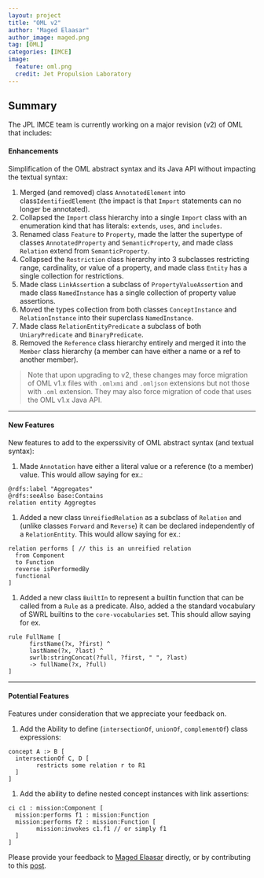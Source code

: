 ```yaml
---
layout: project
title: "OML v2"
author: "Maged Elaasar"
author_image: maged.png
tag: [OML]
categories: [IMCE]
image:
  feature: oml.png
  credit: Jet Propulsion Laboratory
---
```


## Summary

The JPL IMCE team is currently working on a major revision (v2) of OML that includes:

#### Enhancements

Simplification of the OML abstract syntax and its Java API without impacting the textual syntax:

1. Merged (and removed) class `AnnotatedElement` into class`IdentifiedElement` (the impact is that `Import` statements can no longer be annotated).
1. Collapsed the `Import` class  hierarchy into a single `Import` class with an enumeration kind that has literals: `extends`, `uses`, and `includes`.
1. Renamed class `Feature` to `Property`, made the latter the supertype of classes `AnnotatedProperty` and `SemanticProperty`, and made class `Relation` extend from `SemanticProperty`.
1. Collapsed the `Restriction` class hierarchy into 3 subclasses restricting range, cardinality, or value of a property, and made class `Entity` has a single collection for restrictions.
1. Made class `LinkAssertion` a subclass of `PropertyValueAssertion` and made class `NamedInstance` has a single collection of property value assertions.
1. Moved the types collection from both classes `ConceptInstance` and `RelationInstance` into their superclass `NamedInstance`.
1. Made class `RelationEntityPredicate` a subclass of both `UniaryPredicate` and `BinaryPredicate`.
1. Removed the `Reference` class hierarchy entirely and merged it into the `Member` class hierarchy (a member can have either a name or a ref to another member).

> Note that upon upgrading to v2, these changes may force migration of OML v1.x files with `.omlxmi` and `.omljson` extensions but not those with `.oml` extension. They may also force migration of code that uses the OML v1.x Java API.

---

#### New Features

New features to add to the experssivity of OML abstract syntax (and textual syntax):

1. Made `Annotation` have either a literal value or a reference (to a member) value. This would allow saying for ex.:
```
@rdfs:label "Aggregates"
@rdfs:seeAlso base:Contains
relation entity Aggregtes
```
1. Added a new class `UnreifiedRelation` as a subclass of `Relation` and (unlike classes `Forward` and `Reverse`) it can be declared independently of a `RelationEntity`. This would allow saying for ex.:   
```
relation performs [ // this is an unreified relation
  from Component 
  to Function 
  reverse isPerformedBy
  functional
]
```
1. Added a new class `BuiltIn` to represent a builtin function that can be called from a `Rule` as a predicate. Also, added a the standard vocabulary of SWRL builtins to the `core-vocabularies` set. This should allow saying for ex. 
```
rule FullName [
      firstName(?x, ?first) ^ 
      lastName(?x, ?last) ^ 
      swrlb:stringConcat(?full, ?first, " ", ?last) 
      -> fullName(?x, ?full)
]
```

---

#### Potential Features

Features under consideration that we appreciate your feedback on.

1. Add the Ability to define (`intersectionOf`, `unionOf`, `complementOf`) class expressions: 
```
concept A :> B [
  intersectionOf C, D [
        restricts some relation r to R1
  ]
]
```
1. Add the ability to define nested concept instances with link assertions:
```
ci c1 : mission:Component [
  mission:performs f1 : mission:Function
  mission:performs f2 : mission:Function [
        mission:invokes c1.f1 // or simply f1
  ]
]
```

Please provide your feedback to [Maged Elaasar](https://opencaesar.github.io/contributors/Maged%20Elaasar.html) directly, or by contributing to this [post](https://www.linkedin.com/posts/magedelaasar_oml-v2-activity-7027395643484631040-2Vxo?utm_source=share&utm_medium=member_desktop).